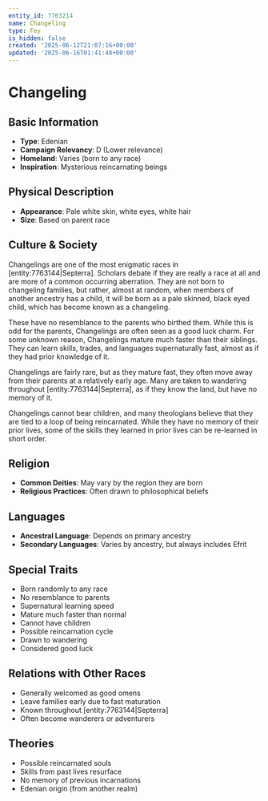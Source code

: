 ```yaml
---
entity_id: 7763214
name: Changeling
type: Fey
is_hidden: false
created: '2025-06-12T21:07:16+00:00'
updated: '2025-06-16T01:41:48+00:00'
---
```


# Changeling

## Basic Information

- **Type**: Edenian
- **Campaign Relevancy**: D (Lower relevance)
- **Homeland**: Varies (born to any race)
- **Inspiration**: Mysterious reincarnating beings

## Physical Description

- **Appearance**: Pale white skin, white eyes, white hair
- **Size**: Based on parent race

## Culture & Society

Changelings are one of the most enigmatic races in [entity:7763144|Septerra]. Scholars debate if they are really a race at all and are more of a common occurring aberration. They are not born to changeling families, but rather, almost at random, when members of another ancestry has a child, it will be born as a pale skinned, black eyed child, which has become known as a changeling.

These have no resemblance to the parents who birthed them. While this is odd for the parents, Changelings are often seen as a good luck charm. For some unknown reason, Changelings mature much faster than their siblings. They can learn skills, trades, and languages supernaturally fast, almost as if they had prior knowledge of it.

Changelings are fairly rare, but as they mature fast, they often move away from their parents at a relatively early age. Many are taken to wandering throughout [entity:7763144|Septerra], as if they know the land, but have no memory of it.

Changelings cannot bear children, and many theologians believe that they are tied to a loop of being reincarnated. While they have no memory of their prior lives, some of the skills they learned in prior lives can be re-learned in short order.

## Religion

- **Common Deities**: May vary by the region they are born
- **Religious Practices**: Often drawn to philosophical beliefs

## Languages

- **Ancestral Language**: Depends on primary ancestry
- **Secondary Languages**: Varies by ancestry, but always includes Efrit

## Special Traits

- Born randomly to any race
- No resemblance to parents
- Supernatural learning speed
- Mature much faster than normal
- Cannot have children
- Possible reincarnation cycle
- Drawn to wandering
- Considered good luck

## Relations with Other Races

- Generally welcomed as good omens
- Leave families early due to fast maturation
- Known throughout [entity:7763144|Septerra]
- Often become wanderers or adventurers

## Theories

- Possible reincarnated souls
- Skills from past lives resurface
- No memory of previous incarnations
- Edenian origin (from another realm)